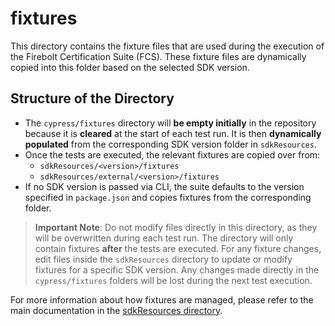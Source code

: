 # fixtures

This directory contains the fixture files that are used during the execution of the Firebolt Certification Suite (FCS). These fixture files are dynamically copied into this folder based on the selected SDK version.

## Structure of the Directory

- The `cypress/fixtures` directory will **be empty initially** in the repository because it is **cleared** at the start of each test run. It is then **dynamically populated** from the corresponding SDK version folder in `sdkResources`.
- Once the tests are executed, the relevant fixtures are copied over from:
  - `sdkResources/<version>/fixtures`
  - `sdkResources/external/<version>/fixtures`
- If no SDK version is passed via CLI, the suite defaults to the version specified in `package.json` and copies fixtures from the corresponding folder.

> **Important Note**: Do not modify files directly in this directory, as they will be overwritten during each test run. The directory will only contain fixtures **after** the tests are executed. For any fixture changes, edit files inside the `sdkResources` directory to update or modify fixtures for a specific SDK version. Any changes made directly in the `cypress/fixtures` folders will be lost during the next test execution.

For more information about how fixtures are managed, please refer to the main documentation in the [sdkResources directory](../../sdkResources/README.md).
